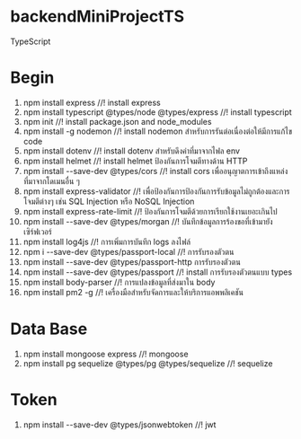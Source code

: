 # backendMiniProjectTS
TypeScript

# Begin
1. npm install express //! install express
2. npm install typescript @types/node @types/express //! install typescript
3. npm init //! install package.json and node_modules
4. npm install -g nodemon //! install nodemon สำหรับการรันต่อเนื่องต่อให้มีการแก้ไข code
5. npm install dotenv //! install dotenv สำหรับดึงค่าที่มาจากไฟล env
6. npm install helmet //! install helmet ป้องกันการโจมตีทางด้าน HTTP
7. npm install --save-dev @types/cors //! install cors เพื่ออนุญาตการเข้าถึงแหล่งที่มาจากโดเมนอื่น ๆ
8. npm install express-validator //! เพื่อป้องกันการป้องกันการรับข้อมูลไม่ถูกต้องและการโจมตีต่างๆ เช่น SQL Injection หรือ NoSQL Injection
9. npm install express-rate-limit //! ป้องกันการโจมตีด้วยการเรียกใช้งานเยอะเกินไป
10. npm install --save-dev @types/morgan //! บันทึกข้อมูลการร้องขอที่เข้ามายังเซิร์ฟเวอร์
11. npm install log4js //! การเพิ่มการบันทึก logs ลงไฟล์
12. npm i --save-dev @types/passport-local //! การรับรองตัวตน
13. npm install --save-dev @types/passport-http การรับรองตัวตน
14. npm install --save-dev @types/passport //! install การรับรองตัวตนแบบ types
15. npm install body-parser //! การแปลงข้อมูลที่ส่งมาใน body
16. npm install pm2 -g //! เครื่องมือสำหรับจัดการและให้บริการแอพพลิเคชัน

# Data Base
1. npm install mongoose express //! mongoose
2. npm install pg sequelize @types/pg @types/sequelize  //! sequelize

# Token
1. npm install --save-dev @types/jsonwebtoken //! jwt